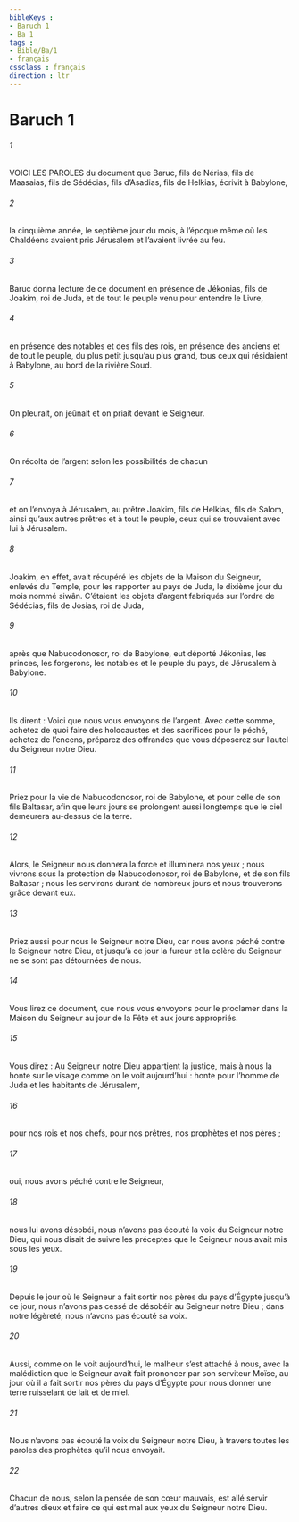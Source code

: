 ```yaml
---
bibleKeys : 
- Baruch 1
- Ba 1
tags : 
- Bible/Ba/1
- français
cssclass : français
direction : ltr
---
```


# Baruch 1

###### 1
VOICI LES PAROLES du document que Baruc, fils de Nérias, fils de Maasaias, fils de Sédécias, fils d’Asadias, fils de Helkias, écrivit à Babylone,
###### 2
la cinquième année, le septième jour du mois, à l’époque même où les Chaldéens avaient pris Jérusalem et l’avaient livrée au feu.
###### 3
Baruc donna lecture de ce document en présence de Jékonias, fils de Joakim, roi de Juda, et de tout le peuple venu pour entendre le Livre,
###### 4
en présence des notables et des fils des rois, en présence des anciens et de tout le peuple, du plus petit jusqu’au plus grand, tous ceux qui résidaient à Babylone, au bord de la rivière Soud.
###### 5
On pleurait, on jeûnait et on priait devant le Seigneur.
###### 6
On récolta de l’argent selon les possibilités de chacun
###### 7
et on l’envoya à Jérusalem, au prêtre Joakim, fils de Helkias, fils de Salom, ainsi qu’aux autres prêtres et à tout le peuple, ceux qui se trouvaient avec lui à Jérusalem.
###### 8
Joakim, en effet, avait récupéré les objets de la Maison du Seigneur, enlevés du Temple, pour les rapporter au pays de Juda, le dixième jour du mois nommé siwân. C’étaient les objets d’argent fabriqués sur l’ordre de Sédécias, fils de Josias, roi de Juda,
###### 9
après que Nabucodonosor, roi de Babylone, eut déporté Jékonias, les princes, les forgerons, les notables et le peuple du pays, de Jérusalem à Babylone.
###### 10
Ils dirent : Voici que nous vous envoyons de l’argent. Avec cette somme, achetez de quoi faire des holocaustes et des sacrifices pour le péché, achetez de l’encens, préparez des offrandes que vous déposerez sur l’autel du Seigneur notre Dieu.
###### 11
Priez pour la vie de Nabucodonosor, roi de Babylone, et pour celle de son fils Baltasar, afin que leurs jours se prolongent aussi longtemps que le ciel demeurera au-dessus de la terre.
###### 12
Alors, le Seigneur nous donnera la force et illuminera nos yeux ; nous vivrons sous la protection de Nabucodonosor, roi de Babylone, et de son fils Baltasar ; nous les servirons durant de nombreux jours et nous trouverons grâce devant eux.
###### 13
Priez aussi pour nous le Seigneur notre Dieu, car nous avons péché contre le Seigneur notre Dieu, et jusqu’à ce jour la fureur et la colère du Seigneur ne se sont pas détournées de nous.
###### 14
Vous lirez ce document, que nous vous envoyons pour le proclamer dans la Maison du Seigneur au jour de la Fête et aux jours appropriés.
###### 15
Vous direz :
Au Seigneur notre Dieu appartient la justice, mais à nous la honte sur le visage comme on le voit aujourd’hui : honte pour l’homme de Juda et les habitants de Jérusalem,
###### 16
pour nos rois et nos chefs, pour nos prêtres, nos prophètes et nos pères ;
###### 17
oui, nous avons péché contre le Seigneur,
###### 18
nous lui avons désobéi, nous n’avons pas écouté la voix du Seigneur notre Dieu, qui nous disait de suivre les préceptes que le Seigneur nous avait mis sous les yeux.
###### 19
Depuis le jour où le Seigneur a fait sortir nos pères du pays d’Égypte jusqu’à ce jour, nous n’avons pas cessé de désobéir au Seigneur notre Dieu ; dans notre légèreté, nous n’avons pas écouté sa voix.
###### 20
Aussi, comme on le voit aujourd’hui, le malheur s’est attaché à nous, avec la malédiction que le Seigneur avait fait prononcer par son serviteur Moïse, au jour où il a fait sortir nos pères du pays d’Égypte pour nous donner une terre ruisselant de lait et de miel.
###### 21
Nous n’avons pas écouté la voix du Seigneur notre Dieu, à travers toutes les paroles des prophètes qu’il nous envoyait.
###### 22
Chacun de nous, selon la pensée de son cœur mauvais, est allé servir d’autres dieux et faire ce qui est mal aux yeux du Seigneur notre Dieu.
